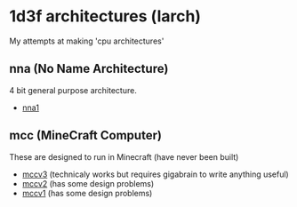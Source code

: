 # 1d3f architectures (larch)
My attempts at making 'cpu architectures'

## nna (No Name Architecture)
4 bit general purpose architecture.
- [nna1](nna/spec/nna1.md)

## mcc (MineCraft Computer)
These are designed to run in Minecraft (have never been built)
- [mccv3](docs/v3/core.md) (technicaly works but requires gigabrain to write anything useful)
- [mccv2](docs/v2.md) (has some design problems)
- [mccv1](docs/v1.md) (has some design problems)
